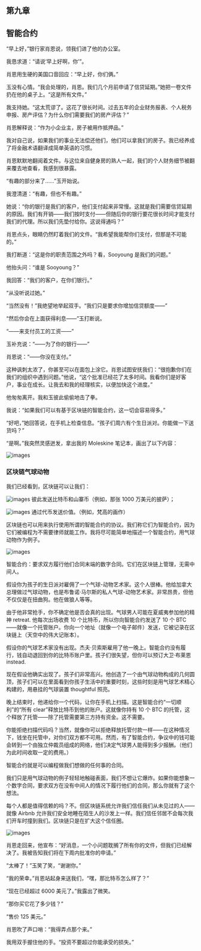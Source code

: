 ## 第九章

## 智能合约

“早上好，”银行家肖恩说，领我们进了他的办公室。

我恳求道：“请说‘早上好啊，你’”。

肖恩用生硬的美国口音回应：“早上好，你们俩。”

玉没有心情。“我会处理的，肖恩。我们几个月前申请了信贷延期。”她把一卷文件扔在他的桌子上。“这是所有文件。”

我支持她。“这太荒谬了。这花了很长时间。过去五年的企业财务报表、个人税务申报、房产评估？为什么你们需要我们的房产评估？”

肖恩解释说：“作为小企业主，房子被用作抵押品。”

我对自己说，如果我们的事业无法偿还他们，他们可以拿我们的房子。我已经养成了将金融术语翻译成简单英语的习惯。

肖恩默默地翻阅着文件。与这位来自健身房的熟人一起，我们的个人财务细节被翻来覆去地查看，我感到很暴露。

“有趣的部分来了……”玉开始说。

我澄清道：“有趣，但也不有趣。”

她说：“你的银行是我们的客户，他们支付起来非常慢。这就是我们需要信贷延期的原因。我们有开销——我们按时支付——但随后你的银行要花很长时间才能支付我们的代理。所以我们先垫付给你。这说得通吗？”

肖恩点头，眼睛仍然盯着我们的文件。“我希望我能帮你们支付，但那是不可能的。”

我打断道：“这是你的职责范围之外吗？看，Sooyoung 是我们的问题。”

他抬头问：“谁是 Sooyoung？”

我回答：“我们的客户，在你们银行。”

“从没听说过她。”

“当然没有！”我绝望地举起双手。“我们只是要求你增加信贷额度——”

“然后你会在上面获得利息——”玉打断说。

“——来支付员工的工资——”

玉补充说：“——为了你的银行——”

肖恩说：“——你没在支付。”

这种讽刺太浓了，你甚至可以在面包上涂它。肖恩试图安抚我们：“很抱歉你们在我们的组织中遇到问题。”他说，“这个批准已经花了太多时间。我看你们是好客户，事业在成长。让我去和我的经理核实，以便加快这个进度。”

他匆匆离开。我和玉彼此偷偷地击了拳。

我说：“如果我们可以有基于区块链的智能合约，这一切会容易得多。”

“好吧，”她回答说，在手机上检查信息。“孩子们周六有个生日派对。你能做一下送货吗？”

“是啊。”我突然灵感迸发，拿出我的 Moleskine 笔记本，画出了以下内容：

![images](img/f0073-01.jpg)

### 区块链气球动物

我们已经看到，区块链可以让我们：

![images](img/bullds.jpg) 彼此发送比特币和山寨币（例如，那张 1000 万美元的披萨）；

![images](img/bullds.jpg) 通过代币发送价值。（例如，梵高的画作）

区块链也可以用来执行使用所谓的智能合约的协议。我们称它们为智能合约，因为它们被编程为不需要律师就能工作。我将尽可能简单地描述一个智能合约，用气球动物作为例子。

![images](img/common3.jpg)

智能合约：要求双方履行他们合同末端的数字合同。它们在区块链上管理，无需中间人。

假设你为孩子的生日派对雇佣了一个气球-动物艺术家。这个人很棒。他给加拿大总理做过气球动物，也是布鲁诺·马尔斯的私人气球-动物艺术家。非常昂贵，但他不仅仅是在扭曲狗。他在做狼人等等。

由于他非常抢手，你不确定他是否会真的出现。气球男人可能在夏威夷参加他的精神 retreat. 他每次出场收费 10 个比特币，所以你向智能合约发送了 10 个 BTC——就像一个托管账户。你向一个地址（就像一个电子邮件）发送，它被记录在区块链上（天空中的伟大记账本）。

假设你的气球艺术家没有出现。杰夫·贝索斯雇用了他一晚上。智能合约没有履行，钱自动退回到你的比特币账户里。孩子们很失望，但你可以预订大卫·布莱恩 instead.

现在假设他确实出现了。孩子们非常高兴。他创造了一个由气球动物构成的几何圆顶，孩子们可以在里面看到你孩子生活中的重要时刻，这些时刻是用气球艺术精心构建的，用悬挂的气球装置 thoughtful 照亮。

晚上结束时，他递给你一个代码，让你在手机上扫描。这是智能合约“一切顺利”的“所有 clear”释放比特币到他的账户。这就像你持有 10 个 BTC 的托管，这个释放了托管——除了托管需要第三方持有资金。这不需要。

你能拒绝扫描代码吗？当然，就像你可以拒绝释放托管付款一样——在这种情况下，钱坐在托管中，对你们双方都不可用。然而，有了智能合约，争议中的钱可能会转到一个由独立仲裁员组成的网络，他们决定气球男人能得到多少报酬。（他们为此时间收取一定的费用。）

智能合约就是可以编程做我们想做的任何事的合同。

我们只是用气球动物的例子轻轻地触碰表面，我们不想让它爆炸。如果你能想象一个数字合同，要求双方在没有中间人的情况下履行他们的合同，那么你就有了这个想法。

每个人都是值得信赖的吗？不。但区块链系统允许我们信任我们从未见过的人——就像 Airbnb 允许我们安全地睡在陌生人的沙发上一样。我们信任邻居不会每次我们开车时撞到我们。区块链只是在扩大这个信任圈。

![images](img/commonb.jpg)

肖恩走回来，他宣布：“好消息，一个小问题耽搁了所有你的文件，但我们已经解决了。我被告知我们将在下周内批准你的申请。”

“太棒了！”玉笑了笑，“谢谢你。”

“我的荣幸。”肖恩站起身来送我们，“嘿，那比特币怎么样了？”

“现在已经超过 6000 美元了。”我露出了微笑。

“那你买它花了多少钱？”

“售价 125 美元。”

肖恩吹了声口哨：“我得弄点那个来。”

我用双手握住他的手。“投资不要超过你能承受的损失。”
